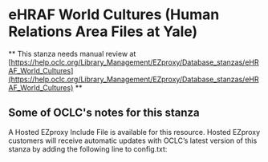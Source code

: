 # eHRAF World Cultures (Human Relations Area Files at Yale)
** This stanza needs manual review at [https://help.oclc.org/Library_Management/EZproxy/Database_stanzas/eHRAF_World_Cultures](https://help.oclc.org/Library_Management/EZproxy/Database_stanzas/eHRAF_World_Cultures) **

## Some of OCLC's notes for this stanza

A Hosted EZproxy Include File is available for this resource. Hosted EZproxy customers will receive automatic updates with OCLC&rsquo;s latest version of this stanza by adding the following line to config.txt:

&nbsp;
